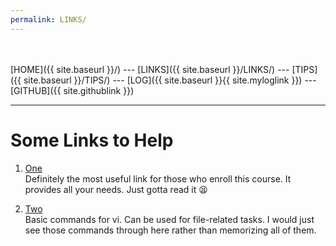 ```yaml
---
permalink: LINKS/
---
```

<br><br>
[HOME]({{ site.baseurl }}/) ---
[LINKS]({{ site.baseurl }}/LINKS/) ---
[TIPS]({{ site.baseurl }}/TIPS/) ---
[LOG]({{ site.baseurl }}{{ site.myloglink }}) ---
[GITHUB]({{ site.githublink }})
<br>
<hr>

# Some Links to Help

1. [One](https://os.vlsm.org/)<br>
Definitely the most useful link for those who enroll this course. It provides all your needs. Just gotta read it 😫

2. [Two](https://www.cs.colostate.edu/helpdocs/vi.html)<br>
Basic commands for vi. Can be used for file-related tasks. I would just see those commands through here rather than memorizing all of them.
